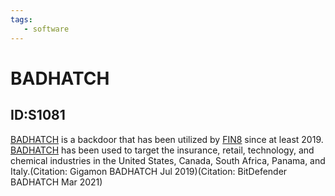 ```yaml
---
tags:
   - software
---
```

# BADHATCH
## ID:S1081
[BADHATCH](/mitre/software/S1081) is a backdoor that has been utilized by [FIN8](/mitre/groups/G0061) since at least 2019. [BADHATCH](/mitre/software/S1081) has been used to target the insurance, retail, technology, and chemical industries in the United States, Canada, South Africa, Panama, and Italy.(Citation: Gigamon BADHATCH Jul 2019)(Citation: BitDefender BADHATCH Mar 2021)
